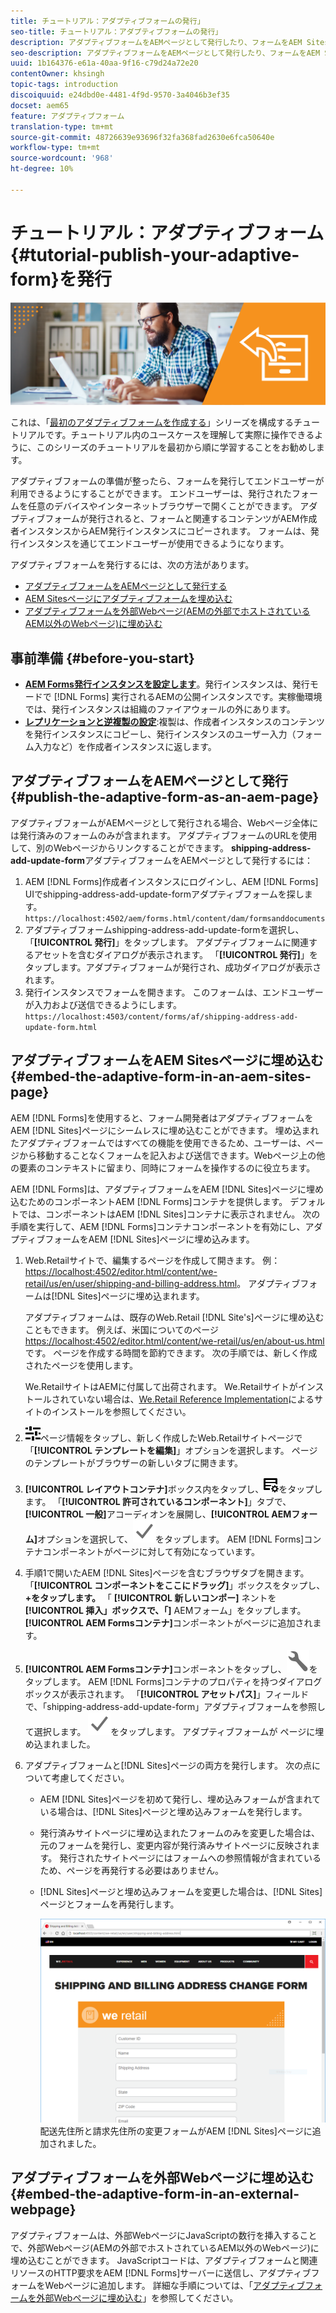 ```yaml
---
title: チュートリアル：アダプティブフォームの発行」
seo-title: チュートリアル：アダプティブフォームの発行」
description: アダプティブフォームをAEMページとして発行したり、フォームをAEM Sitesページに埋め込んだり、アダプティブフォームを外部Webページに埋め込んだりする
seo-description: アダプティブフォームをAEMページとして発行したり、フォームをAEM Sitesページに埋め込んだり、アダプティブフォームを外部Webページに埋め込んだりする
uuid: 1b164376-e61a-40aa-9f16-c79d24a72e20
contentOwner: khsingh
topic-tags: introduction
discoiquuid: e24dbd0e-4481-4f9d-9570-3a4046b3ef35
docset: aem65
feature: アダプティブフォーム
translation-type: tm+mt
source-git-commit: 48726639e93696f32fa368fad2630e6fca50640e
workflow-type: tm+mt
source-wordcount: '968'
ht-degree: 10%

---
```



# チュートリアル：アダプティブフォーム{#tutorial-publish-your-adaptive-form}を発行

![](do-not-localize/13-publish-your-adaptive-form-small.png)

これは、「[最初のアダプティブフォームを作成する](https://helpx.adobe.com/jp/experience-manager/6-3/forms/using/create-your-first-adaptive-form.html)」シリーズを構成するチュートリアルです。チュートリアル内のユースケースを理解して実際に操作できるように、このシリーズのチュートリアルを最初から順に学習することをお勧めします。

アダプティブフォームの準備が整ったら、フォームを発行してエンドユーザーが利用できるようにすることができます。 エンドユーザーは、発行されたフォームを任意のデバイスやインターネットブラウザーで開くことができます。 アダプティブフォームが発行されると、フォームと関連するコンテンツがAEM作成者インスタンスからAEM発行インスタンスにコピーされます。 フォームは、発行インスタンスを通じてエンドユーザーが使用できるようになります。

アダプティブフォームを発行するには、次の方法があります。

* [アダプティブフォームをAEMページとして発行する](../../forms/using/publish-your-adaptive-form.md#publish-the-adaptive-form-as-an-aem-page)
* [AEM Sitesページにアダプティブフォームを埋め込む](#embed-the-adaptive-form-in-an-aem-sites-page)
* [アダプティブフォームを外部Webページ(AEMの外部でホストされているAEM以外のWebページ)に埋め込む](../../forms/using/publish-your-adaptive-form.md)

## 事前準備 {#before-you-start}

* **[AEM Forms発行インスタンスを設定します](https://helpx.adobe.com/jp/experience-manager/6-3/forms/using/installing-configuring-aem-forms-osgi.html)**。発行インスタンスは、発行モードで [!DNL Forms] 実行されるAEMの公開インスタンスです。実稼働環境では、発行インスタンスは組織のファイアウォールの外にあります。
* **[レプリケーションと逆複製の設定](https://helpx.adobe.com/experience-manager/6-3/help/sites-deploying/replication.html)**:複製は、作成者インスタンスのコンテンツを発行インスタンスにコピーし、発行インスタンスのユーザー入力（フォーム入力など）を作成者インスタンスに返します。

## アダプティブフォームをAEMページとして発行{#publish-the-adaptive-form-as-an-aem-page}

アダプティブフォームがAEMページとして発行される場合、Webページ全体には発行済みのフォームのみが含まれます。 アダプティブフォームのURLを使用して、別のWebページからリンクすることができます。 **shipping-address-add-update-form**&#x200B;アダプティブフォームをAEMページとして発行するには：

1. AEM [!DNL Forms]作成者インスタンスにログインし、AEM [!DNL Forms] UIでshipping-address-add-update-formアダプティブフォームを探します。
   `https://localhost:4502/aem/forms.html/content/dam/formsanddocuments`
1. アダプティブフォームshipping-address-add-update-formを選択し、「**[!UICONTROL 発行]**」をタップします。 アダプティブフォームに関連するアセットを含むダイアログが表示されます。 「**[!UICONTROL 発行]**」をタップします。アダプティブフォームが発行され、成功ダイアログが表示されます。
1. 発行インスタンスでフォームを開きます。 このフォームは、エンドユーザーが入力および送信できるようにします。
   `https://localhost:4503/content/forms/af/shipping-address-add-update-form.html`

## アダプティブフォームをAEM Sitesページに埋め込む{#embed-the-adaptive-form-in-an-aem-sites-page}

AEM [!DNL Forms]を使用すると、フォーム開発者はアダプティブフォームをAEM [!DNL Sites]ページにシームレスに埋め込むことができます。 埋め込まれたアダプティブフォームではすべての機能を使用できるため、ユーザーは、ページから移動することなくフォームを記入および送信できます。Webページ上の他の要素のコンテキストに留まり、同時にフォームを操作するのに役立ちます。

AEM [!DNL Forms]は、アダプティブフォームをAEM [!DNL Sites]ページに埋め込むためのコンポーネントAEM [!DNL Forms]コンテナを提供します。 デフォルトでは、コンポーネントはAEM [!DNL Sites]コンテナに表示されません。 次の手順を実行して、AEM [!DNL Forms]コンテナコンポーネントを有効にし、アダプティブフォームをAEM [!DNL Sites]ページに埋め込みます。

1. Web.Retailサイトで、編集するページを作成して開きます。 例：[https://localhost:4502/editor.html/content/we-retail/us/en/user/shipping-and-billing-address.html](https://localhost:4502/editor.html/content/we-retail/us/en/user/shipping-and-billing-address.html)。 アダプティブフォームは[!DNL Sites]ページに埋め込まれます。

   アダプティブフォームは、既存のWeb.Retail [!DNL Site's]ページに埋め込むこともできます。 例えば、米国についてのページ[https://localhost:4502/editor.html/content/we-retail/us/en/about-us.html](https://localhost:4502/editor.html/content/we-retail/us/en/about-us.html)です。 ページを作成する時間を節約できます。 次の手順では、新しく作成されたページを使用します。

   We.RetailサイトはAEMに付属して出荷されます。 We.Retailサイトがインストールされていない場合は、[We.Retail Reference Implementation](https://helpx.adobe.com/experience-manager/6-3/help/sites-developing/we-retail.html)によるサイトのインストールを参照してください。

1. ![プロパティ](assets/properties.png)ページ情報をタップし、新しく作成したWeb.Retailサイトページで「**[!UICONTROL テンプレートを編集]**」オプションを選択します。 ページのテンプレートがブラウザーの新しいタブに開きます。
1. **[!UICONTROL レイアウトコンテナ]**&#x200B;ボックス内をタップし、![feedmanagement](assets/feedmanagement.png)をタップします。 「**[!UICONTROL 許可されているコンポーネント]**」タブで、**[!UICONTROL 一般]**&#x200B;アコーディオンを展開し、**[!UICONTROL AEMフォーム]**&#x200B;オプションを選択して、![save_icon](assets/save_icon.svg)をタップします。 AEM [!DNL Forms]コンテナコンポーネントがページに対して有効になっています。

1. 手順1で開いたAEM [!DNL Sites]ページを含むブラウザタブを開きます。 「**[!UICONTROL コンポーネントをここにドラッグ]**」ボックスをタップし、**+をタップします。** 「 **[!UICONTROL 新しいコンポー]** ネントを **[!UICONTROL 挿入」ボックスで、「]** AEMフォーム」をタップします。**[!UICONTROL AEM Formsコンテナ]**&#x200B;コンポーネントがページに追加されます。
1. **[!UICONTROL AEM Formsコンテナ]**&#x200B;コンポーネントをタップし、![configure-icon](assets/configure-icon.svg)をタップします。 AEM [!DNL Forms]コンテナのプロパティを持つダイアログボックスが表示されます。 「**[!UICONTROL アセットパス]**」フィールドで、「shipping-address-add-update-form」アダプティブフォームを参照して選択します。 ![save_icon](assets/save_icon.svg)をタップします。 アダプティブフォームが ページに埋め込まれました。
1. アダプティブフォームと[!DNL Sites]ページの両方を発行します。 次の点について考慮してください。

   * AEM [!DNL Sites]ページを初めて発行し、埋め込みフォームが含まれている場合は、[!DNL Sites]ページと埋め込みフォームを発行します。
   * 発行済みサイトページに埋め込まれたフォームのみを変更した場合は、元のフォームを発行し、変更内容が発行済みサイトページに反映されます。 発行されたサイトページにはフォームへの参照情報が含まれているため、ページを再発行する必要はありません。
   * [!DNL Sites]ページと埋め込みフォームを変更した場合は、[!DNL Sites]ページとフォームを再発行します。

      ![aemサイトに埋め込む](assets/embed-in-aem-sites.png)
   配送先住所と請求先住所の変更フォームがAEM [!DNL Sites]ページに追加されました。

## アダプティブフォームを外部Webページに埋め込む{#embed-the-adaptive-form-in-an-external-webpage}

アダプティブフォームは、外部WebページにJavaScriptの数行を挿入することで、外部Webページ(AEMの外部でホストされているAEM以外のWebページ)に埋め込むことができます。 JavaScriptコードは、アダプティブフォームと関連リソースのHTTP要求をAEM [!DNL Forms]サーバーに送信し、アダプティブフォームをWebページに追加します。 詳細な手順については、「[アダプティブフォームを外部Webページに埋め込む](/help/forms/using/embed-adaptive-form-external-web-page.md)」を参照してください。
